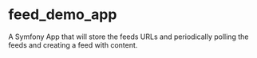 # feed_demo_app
A Symfony App that will store the feeds URLs and periodically polling the feeds and creating a feed with content.
